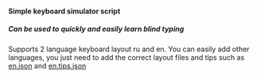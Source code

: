 #### Simple keyboard simulator script

##### Can be used to quickly and easily learn blind typing

Supports 2 language keyboard layout ru and en.
You can easily add other languages, you just need to add the correct
layout files and tips such as
[en.json](https://github.com/ptakmakov/keytrainer_jquery/blob/refactor-keyboard/json/en.json) and
[en.tips.json](https://github.com/ptakmakov/keytrainer_jquery/blob/refactor-keyboard/json/en.tips.json)